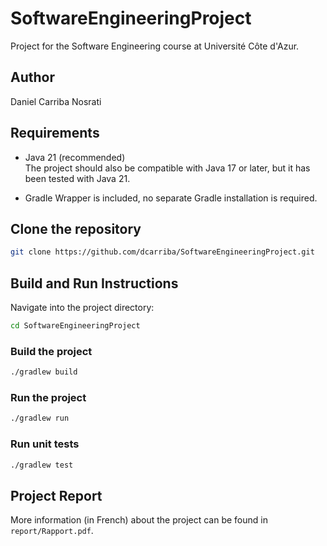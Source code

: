 # SoftwareEngineeringProject

Project for the Software Engineering course at Université Côte d'Azur.

## Author

Daniel Carriba Nosrati

## Requirements

- Java 21 (recommended) <br>
The project should also be compatible with Java 17 or later, but it has been tested with Java 21.

- Gradle Wrapper is included, no separate Gradle installation is required.

## Clone the repository

```bash
git clone https://github.com/dcarriba/SoftwareEngineeringProject.git
```

## Build and Run Instructions

Navigate into the project directory:

```bash
cd SoftwareEngineeringProject
```

### Build the project

```bash
./gradlew build
```

### Run the project

```bash
./gradlew run
```

### Run unit tests

```bash
./gradlew test
```

## Project Report

More information (in French) about the project can be found in `report/Rapport.pdf`.
